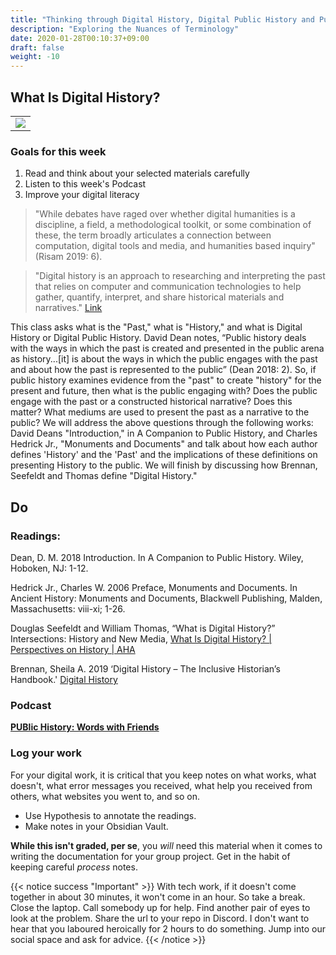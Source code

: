 ```yaml
---
title: "Thinking through Digital History, Digital Public History and Public Digital History"
description: "Exploring the Nuances of Terminology"
date: 2020-01-28T00:10:37+09:00
draft: false
weight: -10
---
```


## What Is Digital History?


<table >
	</tbody>
		<tr>
			<td><img src="https://images.squarespace-cdn.com/content/v1/5f3571ef9fa2aa0139d700c8/1f829d3b-3184-4c10-a077-79295bbf4a33/Ancient+book+Digital+matrix+style+background+overlay+Rays+of+sunlightimage+from+torange_biz+free+photobank.jpg?format=2500w"></td>
		</tr>
	</tbody>
</table>


### Goals for this week

1. Read and think about your selected materials carefully
2. Listen to this week's Podcast
3. Improve your digital literacy

>"While debates have raged over whether digital humanities is a discipline, a field, a methodological toolkit, or some combination of these, the term broadly articulates a connection between computation, digital tools and media, and humanities based inquiry" (Risam 2019: 6).

>"Digital history is an approach to researching and interpreting the past that relies on computer and communication technologies to help gather, quantify, interpret, and share historical materials and narratives." [Link](https://inclusivehistorian.com/digital-history/#:~:text=Digital%20history%20is%20an%20approach%20to%20researching%20and%20interpreting%20the%20past%20that%20relies%20on%20computer%20and%20communication%20technologies%20to%20help%20gather%2C%20quantify%2C%20interpret%2C%20and%20share%20historical%20materials%20and%20narratives.)

This class asks what is the "Past," what is "History," and what is Digital History or Digital Public History. David Dean notes, “Public history deals with the ways in which the past is created and presented in the public arena as history...[it] is about the ways in which the public engages with the past and about how the past is represented to the public” (Dean 2018: 2). So, if public history examines evidence from the "past" to create "history" for the present and future, then what is the public engaging with? Does the public engage with the past or a constructed historical narrative? Does this matter? What mediums are used to present the past as a narrative to the public? We will address the above questions through the following works: David Deans "Introduction," in A Companion to Public History, and Charles Hedrick Jr., "Monuments and Documents" and talk about how each author defines 'History' and the 'Past' and the implications of these definitions on presenting History to the public. We will finish by discussing how Brennan, Seefeldt and Thomas define "Digital History."

## Do

### Readings:
Dean, D. M. 2018 Introduction. In A Companion to Public History. Wiley, Hoboken, NJ: 1-12.

Hedrick Jr., Charles W. 2006 Preface, Monuments and Documents. In Ancient History: Monuments and Documents, Blackwell Publishing, Malden, Massachusetts: viii-xi; 1-26.

Douglas Seefeldt and William Thomas, “What is Digital History?” Intersections: History and New Media, [What Is Digital History? | Perspectives on History | AHA](https://www.historians.org/research-and-publications/perspectives-on-history/may-2009/what-is-digital-history)

Brennan, Sheila A. 2019 ‘Digital History – The Inclusive Historian’s Handbook.' [Digital History](https://inclusivehistorian.com/digital-history/#:~:text=Digital%20history%20is%20an%20approach%20to%20researching%20and%20interpreting%20the%20past%20that%20relies%20on%20computer%20and%20communication%20technologies%20to%20help%20gather%2C%20quantify%2C%20interpret%2C%20and%20share%20historical%20materials%20and%20narratives.)

### Podcast

**[PUBlic History: Words with Friends](https://open.spotify.com/episode/5zLgGLFzQwZq1hWfvWivTm?si=8c8508793e9344f8)**

### Log your work

For your digital work, it is critical that you keep notes on what works, what doesn't, what error messages you received, what help you received from others, what websites you went to, and so on.

+ Use Hypothesis to annotate the readings.
+ Make notes in your Obsidian Vault. 
    
**While this isn't graded, per se**, you _will_ need this material when it comes to writing the documentation for your group project. Get in the habit of keeping careful _process_ notes.

{{< notice success "Important" >}} With tech work, if it doesn't come together in about 30 minutes, it won't come in an hour. So take a break. Close the laptop. Call somebody up for help. Find another pair of eyes to look at the problem. Share the url to your repo in Discord. I don't want to hear that you laboured heroically for 2 hours to do something. Jump into our social space and ask for advice.
{{< /notice >}}


